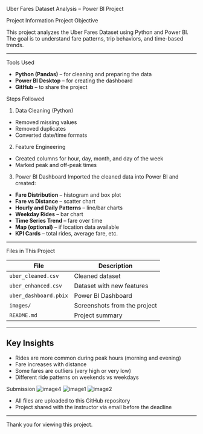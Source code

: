  Uber Fares Dataset Analysis – Power BI Project

 Project Information
 Project Objective

This project analyzes the Uber Fares Dataset using Python and Power BI.  
The goal is to understand fare patterns, trip behaviors, and time-based trends.

---

 Tools Used

- **Python (Pandas)** – for cleaning and preparing the data  
- **Power BI Desktop** – for creating the dashboard  
- **GitHub** – to share the project



 Steps Followed

1. Data Cleaning (Python)
- Removed missing values
- Removed duplicates
- Converted date/time formats
  
 2. Feature Engineering
- Created columns for hour, day, month, and day of the week
- Marked peak and off-peak times

3. Power BI Dashboard
Imported the cleaned data into Power BI and created:

- **Fare Distribution** – histogram and box plot  
- **Fare vs Distance** – scatter chart  
- **Hourly and Daily Patterns** – line/bar charts  
- **Weekday Rides** – bar chart  
- **Time Series Trend** – fare over time  
- **Map (optional)** – if location data available  
- **KPI Cards** – total rides, average fare, etc.

---

Files in This Project

| File | Description |
|------|-------------|
| `uber_cleaned.csv` | Cleaned dataset |
| `uber_enhanced.csv` | Dataset with new features |
| `uber_dashboard.pbix` | Power BI Dashboard |
| `images/` | Screenshots from the project |
| `README.md` | Project summary |

---

## Key Insights

- Rides are more common during peak hours (morning and evening)
- Fare increases with distance
- Some fares are outliers (very high or very low)
- Different ride patterns on weekends vs weekdays


 Submission
![image4](https://github.com/user-attachments/assets/b4e67280-e9c8-40c9-b033-47054322655f)
![image1](https://github.com/user-attachments/assets/e1678bde-9d65-408c-a914-8ccf4ec3b84b)
![image2](https://github.com/user-attachments/assets/4a4bd302-19b6-4b30-8f5c-44e9860be3df)

- All files are uploaded to this GitHub repository  
- Project shared with the instructor via email before the deadline

---

Thank you for viewing this project.

